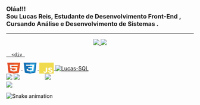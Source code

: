 
<h3> Oláa!!!    <br> 
Sou Lucas Reis, Estudante de Desenvolvimento Front-End , Cursando Análise e Desenvolvimento de Sistemas . </h3> 
      
     
<hr>

  
<div align="center">
  <a href="https://github.com/lucasreis741">
  <img height="180em" src="https://github-readme-stats.vercel.app/api?username=lucasreis741&show_icons=true&theme=dark&include_all_commits=true&count_private=true"/>
  <img height="180em" src="https://github-readme-stats.vercel.app/api/top-langs/?username=lucasreis741&layout=compact&langs_count=7&theme=dark"/>
</div>


      <div 
   <img align="center" alt="Lucas-HTML" height="30" width="40" src="https://raw.githubusercontent.com/devicons/devicon/master/icons/html5/html5-original.svg">
   <img align="center" alt="Lucas-CSS" height="30" width="40" src="https://raw.githubusercontent.com/devicons/devicon/master/icons/css3/css3-original.svg">
   <img align="center" alt="Lucas-Js" height="30" width="40" src="https://raw.githubusercontent.com/devicons/devicon/master/icons/javascript/javascript-plain.svg">
   <img align="center" alt="Lucas-SQL" height="40" width="45" src= "https://files.softicons.com/download/system-icons/lozengue-filetype-icons-by-gurato/ico/SQL.ico">
   <img   align="right" width="400"    src="https://i.pinimg.com/originals/56/78/b7/5678b7d94f06fb580386d6883d082e97.gif"  />
  </div>
   
  
 
<div>
  <a href = "https://mail.google.com/mail/u/0/#inbox/FMfcgzGmvTvDrqdbNlzkTVNlKqZtDflc"><img src="https://img.shields.io/badge/-Gmail-%23333?style=for-the-badge&logo=gmail&logoColor=white" target="_blank"></a>
  <a href="https://www.linkedin.com/in/lucas-de-souza-reis-0377501ab/" target="_blank"><img src="https://img.shields.io/badge/-LinkedIn-%230077B5?style=for-the-badge&logo=linkedin&logoColor=white" target="_blank"></a>    
  </div>
  <img  align="center"  width="203"    src="https://images.squarespace-cdn.com/content/v1/5ccb050e809d8e130ff3433f/1591368755714-Y3XQ32MCTOHXJIVPA1AH/raio.gif"  />
  

 
  </div>

![Snake animation](https://github.com/lucasreis741/lucasreis741/blob/output/github-contribution-grid-snake.svg)
